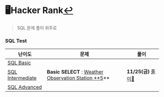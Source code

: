 # 🖥️Hacker Rank[↩](../../../)

> SQL 문제 풀이 위주로

### SQL Test

| 난이도                                                       | 문제                                                         | 풀이                                  |
| ------------------------------------------------------------ | ------------------------------------------------------------ | ------------------------------------- |
| [SQL Basic](https://www.hackerrank.com/domains/sql?filters%5Bskills%5D%5B%5D=SQL%20%28Basic%29) |                                                              |                                       |
| [SQL Intermediate](https://www.hackerrank.com/domains/sql?filters%5Bskills%5D%5B%5D=SQL%20%28Intermediate%29) | **Basic SELECT** : [Weather Observation Station **5](https://www.hackerrank.com/challenges/weather-observation-station-5/problem?isFullScreen=true)** | **11/25(금)** [풀이📝](./SQL_IM_p1.md) |
| [SQL Advanced](https://www.hackerrank.com/domains/sql?filters%5Bskills%5D%5B%5D=SQL%20%28Advanced%29) |                                                              |                                       |


